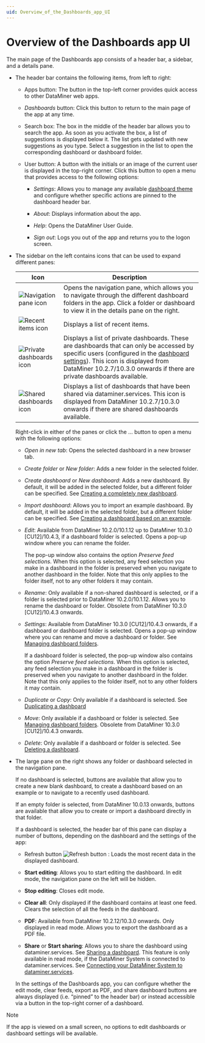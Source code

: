 ```yaml
---
uid: Overview_of_the_Dashboards_app_UI
---
```


# Overview of the Dashboards app UI

The main page of the Dashboards app consists of a header bar, a sidebar, and a details pane.

- The header bar contains the following items, from left to right:

  - Apps button: The button in the top-left corner provides quick access to other DataMiner web apps.

  - *Dashboards* button: Click this button to return to the main page of the app at any time.

  - Search box: The box in the middle of the header bar allows you to search the app. As soon as you activate the box, a list of suggestions is displayed below it. The list gets updated with new suggestions as you type. Select a suggestion in the list to open the corresponding dashboard or dashboard folder.

  - User button: A button with the initials or an image of the current user is displayed in the top-right corner. Click this button to open a menu that provides access to the following options:

    - *Settings*: Allows you to manage any available [dashboard theme](xref:Configuring_the_dashboard_layout) and configure whether specific actions are pinned to the dashboard header bar.

    - *About*: Displays information about the app.

    - *Help*: Opens the DataMiner User Guide.

    - *Sign out*: Logs you out of the app and returns you to the logon screen.

- The sidebar on the left contains icons that can be used to expand different panes:

  | Icon | Description |
  |------|-------------|
  | ![Navigation pane icon](~/user-guide/images/DashboardsX_navigation.png) | Opens the navigation pane, which allows you to navigate through the different dashboard folders in the app. Click a folder or dashboard to view it in the details pane on the right. |
  | ![Recent items icon](~/user-guide/images/DashboardsX_recent.png) | Displays a list of recent items. |
  | ![Private dashboards icon](~/user-guide/images/DashboardsX_private.png) | Displays a list of private dashboards. These are dashboards that can only be accessed by specific users (configured in the [dashboard settings](xref:Changing_dashboard_settings)). This icon is displayed from DataMiner 10.2.7/10.3.0 onwards if there are private dashboards available. |
  | ![Shared dashboards icon](~/user-guide/images/DashboardsX_shared.png) | Displays a list of dashboards that have been shared via dataminer.services. This icon is displayed from DataMiner 10.2.7/10.3.0 onwards if there are shared dashboards available. |

  Right-click in either of the panes or click the ... button to open a menu with the following options:

  - *Open in new tab*: Opens the selected dashboard in a new browser tab.

  - *Create folder* or *New folder*: Adds a new folder in the selected folder.

  - *Create dashboard* or *New dashboard*: Adds a new dashboard. By default, it will be added in the selected folder, but a different folder can be specified. See [Creating a completely new dashboard](xref:Creating_a_completely_new_dashboard).

  - *Import dashboard*: Allows you to import an example dashboard. By default, it will be added in the selected folder, but a different folder can be specified. See [Creating a dashboard based on an example](xref:Creating_a_dashboard_based_on_an_example).

  - *Edit*: Available from DataMiner 10.2.0/10.1.12 up to DataMiner 10.3.0 [CU12]/10.4.3<!--RN 38278-->, if a dashboard folder is selected. Opens a pop-up window where you can rename the folder.

    The pop-up window also contains the option *Preserve feed selections*. When this option is selected, any feed selection you make in a dashboard in the folder is preserved when you navigate to another dashboard in the folder. Note that this only applies to the folder itself, not to any other folders it may contain.

  - *Rename*: Only available if a non-shared dashboard is selected, or if a folder is selected prior to DataMiner 10.2.0/10.1.12. Allows you to rename the dashboard or folder. Obsolete from DataMiner 10.3.0 [CU12]/10.4.3 onwards<!--RN 38278-->.

  - *Settings*: Available from DataMiner 10.3.0 [CU12]/10.4.3 onwards<!--RN 38278-->, if a dashboard or dashboard folder is selected. Opens a pop-up window where you can rename and move a dashboard or folder. See [Managing dashboard folders](xref:Managing_dashboard_folders).

    If a dashboard folder is selected, the pop-up window also contains the option *Preserve feed selections*. When this option is selected, any feed selection you make in a dashboard in the folder is preserved when you navigate to another dashboard in the folder. Note that this only applies to the folder itself, not to any other folders it may contain.

  - *Duplicate* or *Copy*: Only available if a dashboard is selected. See [Duplicating a dashboard](xref:Duplicating_a_dashboard)

  - *Move*: Only available if a dashboard or folder is selected. See [Managing dashboard folders](xref:Managing_dashboard_folders). Obsolete from DataMiner 10.3.0 [CU12]/10.4.3 onwards<!--RN 38278-->.

  - *Delete*: Only available if a dashboard or folder is selected. See [Deleting a dashboard](xref:Deleting_a_dashboard).

- The large pane on the right shows any folder or dashboard selected in the navigation pane.

  If no dashboard is selected, buttons are available that allow you to create a new blank dashboard, to create a dashboard based on an example or to navigate to a recently used dashboard.

  If an empty folder is selected, from DataMiner 10.0.13 onwards, buttons are available that allow you to create or import a dashboard directly in that folder.

  If a dashboard is selected, the header bar of this pane can display a number of buttons, depending on the dashboard and the settings of the app:

  - Refresh button ![Refresh button](~/user-guide/images/DashboardsX_refresh.png) : Loads the most recent data in the displayed dashboard.

  - **Start editing**: Allows you to start editing the dashboard. In edit mode, the navigation pane on the left will be hidden.

  - **Stop editing**: Closes edit mode.

  - **Clear all**: Only displayed if the dashboard contains at least one feed. Clears the selection of all the feeds in the dashboard.

  - **PDF**: Available from DataMiner 10.2.12/10.3.0 onwards. Only displayed in read mode. Allows you to export the dashboard as a PDF file.

  - **Share** or **Start sharing**: Allows you to share the dashboard using dataminer.services. See [Sharing a dashboard](xref:Sharing_a_dashboard). This feature is only available in read mode, if the DataMiner System is connected to dataminer.services. See [Connecting your DataMiner System to dataminer.services](xref:Connecting_your_DataMiner_System_to_the_cloud).

  In the settings of the Dashboards app, you can configure whether the edit mode, clear feeds, export as PDF, and share dashboard buttons are always displayed (i.e. “pinned” to the header bar) or instead accessible via a button in the top-right corner of a dashboard.

> [!NOTE]
> If the app is viewed on a small screen, no options to edit dashboards or dashboard settings will be available.
